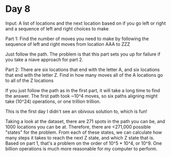 ﻿# Day 8

Input: A list of locations and the next location based on if you go left or right and a sequence of left and right choices to make

Part 1: Find the number of moves you need to make by following the sequence of left and right moves from location AAA to ZZZ

Just follow the path. The problem is that this part sets you up for failure if you take a niave approach for part 2.

Part 2: There are six locations that end with the letter A, and six locations that end with the letter Z. Find in how many moves all of the A locations go to all of the Z locations

If you just follow the path as in the first part, it will take a long time to find the answer. The first path took ~10^4 moves, so six paths aligning might take (10^24) operations, or one trillion trillion.

This is the first day I didn't see an obivous solution to, which is fun!

Taking a look at the dataset, there are 271 spots in the path you can be, and 1000 locations you can be at. 
Therefore, there are <271,000 possible "states" for the problem. 
From each of these states, we can calculate how many steps it takes to reach the next Z state, and which Z state that is.
Based on part 1, that's a problem on the order of 10^5 * 10^4, or 10^9. 
One billion operations is much more reasonable for my computer to perform.

